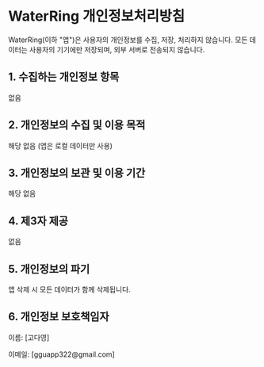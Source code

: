 <!DOCTYPE html>
<html lang="ko">
<head>
  <meta charset="UTF-8">
  <meta name="viewport" content="width=device-width, initial-scale=1.0">
  <title>WaterRing 개인정보처리방침</title>
</head>
<body>
  <h1>WaterRing 개인정보처리방침</h1>
  <p>WaterRing(이하 "앱")은 사용자의 개인정보를 수집, 저장, 처리하지 않습니다. 모든 데이터는 사용자의 기기에만 저장되며, 외부 서버로 전송되지 않습니다.</p>

  <h2>1. 수집하는 개인정보 항목</h2>
  <p>없음</p>

  <h2>2. 개인정보의 수집 및 이용 목적</h2>
  <p>해당 없음 (앱은 로컬 데이터만 사용)</p>

  <h2>3. 개인정보의 보관 및 이용 기간</h2>
  <p>해당 없음</p>

  <h2>4. 제3자 제공</h2>
  <p>없음</p>

  <h2>5. 개인정보의 파기</h2>
  <p>앱 삭제 시 모든 데이터가 함께 삭제됩니다.</p>

  <h2>6. 개인정보 보호책임자</h2>
  <p>이름: [고다영]</p>
  <p>이메일: [gguapp322@gmail.com]</p>
</body>
</html>
